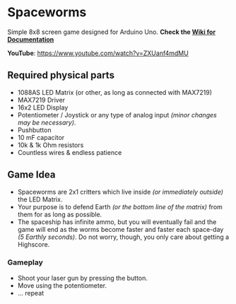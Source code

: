 # Spaceworms
Simple 8x8 screen game designed for Arduino Uno. **Check the [Wiki for Documentation](https://github.com/taralesca/Spaceworms/wiki/Documentation)**

**YouTube**: https://www.youtube.com/watch?v=ZXUanf4mdMU

## Required physical parts

* 1088AS LED Matrix (or other, as long as connected with MAX7219)
* MAX7219 Driver
* 16x2 LED Display
* Potentiometer / Joystick or any type of analog input *(minor changes may be necessary)*.
* Pushbutton
* 10 mF capacitor
* 10k & 1k Ohm resistors
* Countless wires & endless patience

## Game Idea

* Spaceworms are 2x1 critters which live inside *(or immediately outside)* the LED Matrix.
* Your purpose is to defend Earth *(or the bottom line of the matrix)* from them for as long as possible.
* The spaceship has infinite ammo, but you will eventually fail and the game will end as the worms become faster and faster each space-day *(5 Earthly seconds)*. Do not worry, though, you only care about getting a Highscore.

### Gameplay

* Shoot your laser gun by pressing the button.
* Move using the potentiometer.
* ... repeat
